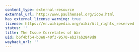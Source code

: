 ```yaml
---
content_type: external-resource
external_url: http://www.paulhensel.org/icow.html
has_external_license_warning: true
license: https://en.wikipedia.org/wiki/All_rights_reserved
status: ''
title: The Issue Correlates of War
uid: b6f4bf54-b3e8-40f3-9570-eb27ab2849d9
wayback_url: ''
---
```


